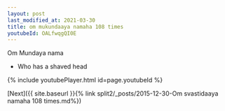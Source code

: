 ```yaml
---
layout: post
last_modified_at: 2021-03-30
title: om mukundaaya namaha 108 times
youtubeId: OALfwqgQI0E
---
```

 
 
Om Mundaya nama 
 
 -  Who has a shaved head 
 
  
 
  
 
 
 
 
 
 


{% include youtubePlayer.html id=page.youtubeId %}
 
[Next]({{ site.baseurl }}{% link  split2/_posts/2015-12-30-Om svastidaaya namaha 108 times.md%})
 
